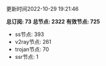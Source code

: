 更新时间2022-10-29 19:21:46

**总订阅: 73**
**总节点: 2322**
**有效节点: 725**
- ss节点: 393
- v2ray节点: 261
- trojan节点: 70
- ssr节点: 1
